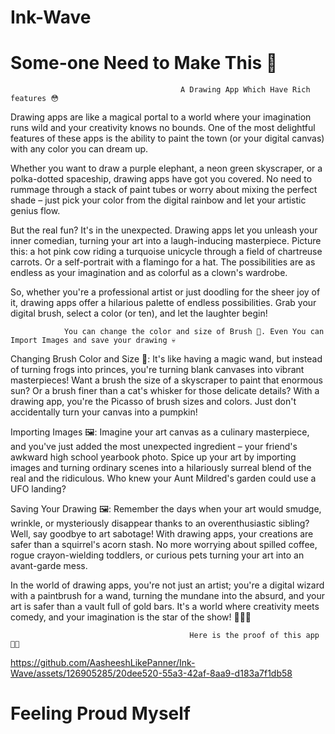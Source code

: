 # Ink-Wave
# Some-one Need to Make This 🥱
                                          A Drawing App Which Have Rich features 😳

Drawing apps are like a magical portal to a world where your imagination runs wild and your creativity knows no bounds. One of the most delightful features of these apps is the ability to paint the town (or your digital canvas) with any color you can dream up.

Whether you want to draw a purple elephant, a neon green skyscraper, or a polka-dotted spaceship, drawing apps have got you covered. No need to rummage through a stack of paint tubes or worry about mixing the perfect shade – just pick your color from the digital rainbow and let your artistic genius flow.

But the real fun? It's in the unexpected. Drawing apps let you unleash your inner comedian, turning your art into a laugh-inducing masterpiece. Picture this: a hot pink cow riding a turquoise unicycle through a field of chartreuse carrots. Or a self-portrait with a flamingo for a hat. The possibilities are as endless as your imagination and as colorful as a clown's wardrobe.

So, whether you're a professional artist or just doodling for the sheer joy of it, drawing apps offer a hilarious palette of endless possibilities. Grab your digital brush, select a color (or ten), and let the laughter begin!

                You can change the color and size of Brush 🤯. Even You can Import Images and save your drawing 💀

Changing Brush Color and Size 🎨: It's like having a magic wand, but instead of turning frogs into princes, you're turning blank canvases into vibrant masterpieces! Want a brush the size of a skyscraper to paint that enormous sun? Or a brush finer than a cat's whisker for those delicate details? With a drawing app, you're the Picasso of brush sizes and colors. Just don't accidentally turn your canvas into a pumpkin!

Importing Images 🖼️: Imagine your art canvas as a culinary masterpiece, and you've just added the most unexpected ingredient – your friend's awkward high school yearbook photo. Spice up your art by importing images and turning ordinary scenes into a hilariously surreal blend of the real and the ridiculous. Who knew your Aunt Mildred's garden could use a UFO landing?

Saving Your Drawing 🖼️: Remember the days when your art would smudge, wrinkle, or mysteriously disappear thanks to an overenthusiastic sibling? Well, say goodbye to art sabotage! With drawing apps, your creations are safer than a squirrel's acorn stash. No more worrying about spilled coffee, rogue crayon-wielding toddlers, or curious pets turning your art into an avant-garde mess.

In the world of drawing apps, you're not just an artist; you're a digital wizard with a paintbrush for a wand, turning the mundane into the absurd, and your art is safer than a vault full of gold bars. It's a world where creativity meets comedy, and your imagination is the star of the show! 🎩✨😂

                                            Here is the proof of this app 🥱💪
                                
https://github.com/AasheeshLikePanner/Ink-Wave/assets/126905285/20dee520-55a3-42af-8aa9-d183a7f1db58


# Feeling Proud Myself




